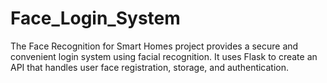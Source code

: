 # Face_Login_System
The Face Recognition for Smart Homes project provides a secure and convenient login system using facial recognition.
It uses Flask to create an API that handles user face registration, storage, and authentication.
